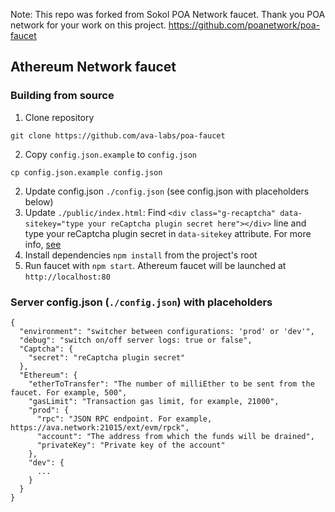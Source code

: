Note: This repo was forked from Sokol POA Network faucet. Thank you POA network for your work on this project. https://github.com/poanetwork/poa-faucet

## Athereum Network faucet

### Building from source

1. Clone repository
  ```
  git clone https://github.com/ava-labs/poa-faucet
  ```
2. Copy `config.json.example` to `config.json`
  ```
  cp config.json.example config.json
  ```
2. Update config.json `./config.json` (see config.json with placeholders below)
3. Update `./public/index.html`: Find `<div class="g-recaptcha" data-sitekey="type your reCaptcha plugin secret here"></div>` line and type your reCaptcha plugin secret in `data-sitekey` attribute. For more info, [see](https://developers.google.com/recaptcha/docs/verify?hl=ru)
4. Install dependencies `npm install` from the project's root
5. Run faucet with `npm start`. Athereum faucet will be launched at `http://localhost:80`

### Server config.json (`./config.json`) with placeholders
```
{
  "environment": "switcher between configurations: 'prod' or 'dev'",
  "debug": "switch on/off server logs: true or false",
  "Captcha": {
    "secret": "reCaptcha plugin secret"
  },
  "Ethereum": {
    "etherToTransfer": "The number of milliEther to be sent from the faucet. For example, 500",
    "gasLimit": "Transaction gas limit, for example, 21000",
    "prod": {
      "rpc": "JSON RPC endpoint. For example, https://ava.network:21015/ext/evm/rpck",
      "account": "The address from which the funds will be drained",
      "privateKey": "Private key of the account"
    },
    "dev": {
      ...
    }
  }
}

